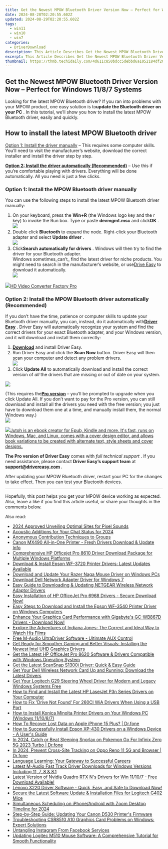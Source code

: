 ```yaml
---
title: Get the Newest MPOW Bluetooth Driver Version Now – Perfect for Windows 11/8/7 Systems
date: 2024-08-28T02:20:55.602Z
updated: 2024-08-29T02:20:55.602Z
tags:
  - win11
  - win10
  - win7
categories:
  - DriverDownload
description: This Article Describes Get the Newest MPOW Bluetooth Driver Version Now – Perfect for Windows 11/8/7 Systems
excerpt: This Article Describes Get the Newest MPOW Bluetooth Driver Version Now – Perfect for Windows 11/8/7 Systems
thumbnail: https://thmb.techidaily.com/4d611c850bdcc5debbd6a1052184df209b3a831159d406c41f1b205c0d3edd38.jpg
---
```


## Get the Newest MPOW Bluetooth Driver Version Now – Perfect for Windows 11/8/7 Systems

Looking for the latest MPOW Bluetooth driver? If you ran into problems with your MPOW product, one easy solution is to**update the Bluetooth driver on your PC** . In this tutorial, we’ll show you how to install the latest MPOW Bluetooth driver, easily and quickly.

## How to install the latest MPOW Bluetooth driver

[Option 1: Install the driver manually](https://tools.techidaily.com/drivereasy/download/) – This requires some computer skills. You’ll need to visit the manufacturer’s website, download the correct installer and install the driver step by step.

[**Option 2: Install the driver automatically (Recommended)**](https://www.drivereasy.com/knowledge/mpow-bluetooth-driver-download-update-windows-10-8-7/#option2) – Use this if you’re comfortable playing with drivers. Everything will be done automatically. All you need is just a few clicks.

### Option 1: Install the MPOW Bluetooth driver manually

 You can use the following steps to install the latest MPOW Bluetooth driver manually:

1. On your keyboard, press the **Win+R** (the Windows logo key and the r key) to invoke the Run box. Type or paste **devmgmt.msc** and click**OK** .  
![](https://images.drivereasy.com/wp-content/uploads/2020/12/devmgmt-msc-ok.jpg)
2. Double click **Bluetooth**  to expand the node. Right-click your Bluetooth adapter and select **Update driver** .  
![](https://images.drivereasy.com/wp-content/uploads/2021/03/mpow-manually-0.jpg)
3. Click**Search automatically for drivers** . Windows will then try to find the driver for your Bluetooth adapter.  
 Windows sometimes_can’t_ find the latest driver for niche products. You might need to search in the manufacturer’s website, or use[Drive Easy](https://tools.techidaily.com/drivereasy/download/) to download it automatically.  
![](https://images.drivereasy.com/wp-content/uploads/2021/03/mpow-manually-1.jpg)

<!-- affiliate ads begin -->
<a href="https://secure.2checkout.com/order/checkout.php?PRODS=4537546&QTY=1&AFFILIATE=108875&CART=1"><img src="https://secure.avangate.com/images/merchant/4b0a0290ad7df100b77e86839989a75e/products/7_copy_2_2_hdpro.png" border="0">HD Video Converter Factory Pro</a>
<!-- affiliate ads end -->
### Option 2: Install the MPOW Bluetooth driver automatically (Recommended)

 If you don’t have the time, patience or computer skills to update your Bluetooth driver manually, you can, instead, do it automatically with[**Driver Easy**](https://tools.techidaily.com/drivereasy/download/) . Driver Easy will automatically recognize your system and find the correct drivers for your exact Bluetooth adapter, and your Windows version, and it will download and install them correctly:

1. **[Download](https://tools.techidaily.com/drivereasy/download/)**  and install Driver Easy.
2. Run Driver Easy and click the **Scan Now** button. Driver Easy will then scan your computer and detect any problem drivers.  
![](https://images.drivereasy.com/wp-content/uploads/2020/11/Scan-now-1.jpg)
3. Click **Update All** to automatically download and install the correct version of _all_ the drivers that are missing or out of date on your system.  
<!-- affiliate ads begin -->
<a href="https://secure.2checkout.com/order/checkout.php?PRODS=4715391&QTY=1&AFFILIATE=108875&CART=1"><img src="https://secure.avangate.com/images/merchant/7f687767ccf20fcea1c9dc4a5adc2326/Digisigner_banner_728_x_90_color_version.png" border="0"></a>
<!-- affiliate ads end -->
 (This requires the[**Pro version**](https://tools.techidaily.com/drivereasy/download/) – you’ll be prompted to upgrade when you click Update All. If you don’t want to pay for the Pro version, you can still download and install all the drivers you need with the free version; you just have to download them one at a time, and manually install them, the normal Windows way.)  
![](https://images.drivereasy.com/wp-content/uploads/2021/03/mpow-de.jpg)

<!-- affiliate ads begin -->
<a href="https://secure.2checkout.com/order/checkout.php?PRODS=4694919&QTY=1&AFFILIATE=108875&CART=1"><img src="https://secure.avangate.com/images/merchant/bccefcc1b1eee9eca3ae4f5c1a281482/products/jutoh-logo-1200x1600.jpg" border="0">Jutoh is an ebook creator for Epub, Kindle and more. It's fast, runs on Windows, Mac, and Linux, comes with a cover design editor, and allows book variations to be created with alternate text, style sheets and cover designs. </a>
<!-- affiliate ads end -->
**The Pro version of Driver Easy** comes with _full technical support_ . If you need assistance, please contact **Driver Easy’s support team** at **[support@drivereasy.com](https://tools.techidaily.com/drivereasy/download/) .**

 After updating your MPOW Bluetooth driver, restart your PC for the changes to take effect. Then you can test your Bluetooth devices.

---

 Hopefully, this post helps you get your MPOW device working as expected. Also, leave a like if you find this article useful, or share your thoughts in the comments below.

<ins class="adsbygoogle"
     style="display:block"
     data-ad-format="autorelaxed"
     data-ad-client="ca-pub-7571918770474297"
     data-ad-slot="1223367746"></ins>



<ins class="adsbygoogle"
     style="display:block"
     data-ad-client="ca-pub-7571918770474297"
     data-ad-slot="8358498916"
     data-ad-format="auto"
     data-full-width-responsive="true"></ins>

<span class="atpl-alsoreadstyle">Also read:</span>
<div><ul>
<li><a href="https://some-skills.techidaily.com/2024-approved-unveiling-optimal-sites-for-pixel-sounds/"><u>2024 Approved  Unveiling Optimal Sites for Pixel Sounds</u></a></li>
<li><a href="https://extra-information.techidaily.com/acoustic-additions-for-your-chat-status-for-2024/"><u>Acoustic Additions for Your Chat Status for 2024</u></a></li>
<li><a href="https://facebook.techidaily.com/anonymous-contribution-techniques-to-groups/"><u>Anonymous Contribution Techniques to Groups</u></a></li>
<li><a href="https://hardware-updates.techidaily.com/canon-mx490-all-in-one-printer-fresh-drivers-download-and-update-info/"><u>Canon MX490 All-in-One Printer - Fresh Drivers Download & Update Info</u></a></li>
<li><a href="https://hardware-updates.techidaily.com/comprehensive-hp-officejet-pro-8610-driver-download-package-for-multiple-windows-platforms/"><u>Comprehensive HP Officejet Pro 8610 Driver Download Package for Multiple Windows Platforms</u></a></li>
<li><a href="https://hardware-updates.techidaily.com/download-and-install-epson-wf-3720-printer-drivers-latest-updates-available/"><u>Download & Install Epson WF-3720 Printer Drivers: Latest Updates Available</u></a></li>
<li><a href="https://hardware-updates.techidaily.com/download-and-update-your-razer-naga-mouse-driver-on-windows-pcs/"><u>Download and Update Your Razer Naga Mouse Driver on Windows PCs</u></a></li>
<li><a href="https://hardware-updates.techidaily.com/download-dell-network-adapter-driver-for-windows-7/"><u>Download Dell Network Adapter Driver for Windows 7</u></a></li>
<li><a href="https://hardware-updates.techidaily.com/easy-guide-to-downloading-and-updating-netgear-wireless-network-adaptor-drivers/"><u>Easy Guide to Downloading & Updating NETGEAR Wireless Network Adaptor Drivers</u></a></li>
<li><a href="https://hardware-updates.techidaily.com/easy-installation-of-hp-officejet-pro-6968-drivers-secure-download-now/"><u>Easy Installation of HP OfficeJet Pro 6968 Drivers - Secure Download Now!</u></a></li>
<li><a href="https://hardware-updates.techidaily.com/easy-steps-to-download-and-install-the-epson-wf-3540-printer-driver-on-windows-computers/"><u>Easy Steps to Download and Install the Epson WF-3540 Printer Driver on Windows Computers</u></a></li>
<li><a href="https://hardware-updates.techidaily.com/enhance-your-graphics-card-performance-with-gigabytes-gc-wb867d-drivers-download-now/"><u>Enhance Your Graphics Card Performance with Gigabyte's GC-WB867D Drivers - Download Now!</u></a></li>
<li><a href="https://tech-renaissance.techidaily.com/explore-the-adventures-of-indiana-jones-the-correct-and-ideal-way-to-watch-his-films/"><u>Explore the Adventures of Indiana Jones: The Correct and Ideal Way to Watch His Films</u></a></li>
<li><a href="https://hardware-updates.techidaily.com/free-m-audio-ultradriver-software-ultimate-aux-control/"><u>Free M-Audio UltraDriver Software - Ultimate AUX Control</u></a></li>
<li><a href="https://hardware-updates.techidaily.com/get-ready-for-smoother-gaming-and-better-visuals-installing-the-newest-intel-uhd-graphics-drivers/"><u>Get Ready for Smoother Gaming and Better Visuals: Installing the Newest Intel UHD Graphics Drivers</u></a></li>
<li><a href="https://hardware-updates.techidaily.com/get-the-latest-hp-officejet-pro-8620-software-and-drivers-compatible-with-windows-operating-system/"><u>Get the Latest HP OfficeJet Pro 8620 Software & Drivers Compatible with Windows Operating System</u></a></li>
<li><a href="https://hardware-updates.techidaily.com/get-the-latest-scansnap-s1300i-driver-quick-and-easy-guide/"><u>Get the Latest ScanSnap S1300i Driver: Quick & Easy Guide</u></a></li>
<li><a href="https://hardware-updates.techidaily.com/get-your-dell-wireless-network-card-up-and-running-download-the-latest-drivers/"><u>Get Your Dell Wireless Network Card Up and Running: Download the Latest Drivers</u></a></li>
<li><a href="https://hardware-updates.techidaily.com/get-your-logitech-g29-steering-wheel-driver-for-modern-and-legacy-windows-systems-free/"><u>Get Your Logitech G29 Steering Wheel Driver for Modern and Legacy Windows Systems Free</u></a></li>
<li><a href="https://hardware-updates.techidaily.com/how-to-find-and-install-the-latest-hp-laserjet-p3n-series-drivers-on-your-computer/"><u>How to Find and Install the Latest HP LaserJet P3n Series Drivers on Your Computer</u></a></li>
<li><a href="https://hardware-updates.techidaily.com/how-to-fix-drive-not-found-for-260ci-wia-drivers-when-using-a-usb-port/"><u>How to Fix 'Drive Not Found' For 260CI WiA Drivers When Using a USB Port</u></a></li>
<li><a href="https://hardware-updates.techidaily.com/how-to-install-konica-minolta-printer-drivers-on-your-windows-pc-windows-111087/"><u>How to Install Konica Minolta Printer Drivers on Your Windows PC (Windows 11/10/8/7)</u></a></li>
<li><a href="https://techidaily.com/how-to-recover-lost-data-on-apple-iphone-15-plus-drfone-by-drfone-ios-data-recovery-ios-data-recovery/"><u>How To Recover Lost Data on Apple iPhone 15 Plus? | Dr.fone</u></a></li>
<li><a href="https://hardware-updates.techidaily.com/how-to-successfully-install-epson-xp-430-drivers-on-a-windows-device-a-users-guide/"><u>How to Successfully Install Epson XP-430 Drivers on a Windows Device - A User's Guide</u></a></li>
<li><a href="https://android-pokemon-go.techidaily.com/in-2024-catch-or-beat-sleeping-snorlax-on-pokemon-go-for-infinix-zero-5g-2023-turbo-drfone-by-drfone-virtual-android/"><u>In 2024, Catch or Beat Sleeping Snorlax on Pokemon Go For Infinix Zero 5G 2023 Turbo | Dr.fone</u></a></li>
<li><a href="https://phone-solutions.techidaily.com/in-2024-prevent-cross-site-tracking-on-oppo-reno-11-5g-and-browser-drfone-by-drfone-virtual-android/"><u>In 2024, Prevent Cross-Site Tracking on Oppo Reno 11 5G and Browser | Dr.fone</u></a></li>
<li><a href="https://mondly-stories.techidaily.com/language-learning-your-gateway-to-successful-careers/"><u>Language Learning: Your Gateway to Successful Careers</u></a></li>
<li><a href="https://hardware-updates.techidaily.com/latest-m-audio-fast-track-driver-downloads-for-windows-versions-including-11-7-8-and-81/"><u>Latest M-Audio Fast Track Driver Downloads for Windows Versions Including 11, 7, 8 & 8.1</u></a></li>
<li><a href="https://hardware-updates.techidaily.com/latest-version-of-nvidia-quadro-rtx-ns-drivers-for-win-11107-free-download-available/"><u>Latest Version of Nvidia Quadro RTX N's Drivers for Win 11/10/7 - Free Download Available!</u></a></li>
<li><a href="https://hardware-updates.techidaily.com/1722976197846-lenovo-x220-driver-software-quick-easy-and-safe-to-download-now/"><u>Lenovo X220 Driver Software - Quick, Easy, and Safe to Download Now!</u></a></li>
<li><a href="https://hardware-updates.techidaily.com/secure-the-latest-software-update-and-installation-files-for-logitech-g402-mice/"><u>Secure the Latest Software Update & Installation Files for Logitech G402 Mice</u></a></li>
<li><a href="https://video-capture.techidaily.com/simultaneous-scheduling-on-iphoneandroid-with-zoom-desktop-timeline-for-2024/"><u>Simultaneous Scheduling on iPhone/Android with Zoom Desktop Timeline for 2024</u></a></li>
<li><a href="https://hardware-updates.techidaily.com/step-by-step-guide-updating-your-canon-d530-printers-firmware/"><u>Step-by-Step Guide: Updating Your Canon D530 Printer's Firmware</u></a></li>
<li><a href="https://hardware-updates.techidaily.com/troubleshooting-csr8510-a10-graphics-card-problems-on-windows-expert-solutions/"><u>Troubleshooting CSR8510 A10 Graphics Card Problems on Windows: Expert Solutions</u></a></li>
<li><a href="https://facebook.techidaily.com/untangling-instagram-from-facebook-services/"><u>Untangling Instagram From Facebook Services</u></a></li>
<li><a href="https://hardware-updates.techidaily.com/updating-logitec-m510-mouse-software-a-comprehensive-tutorial-for-smooth-functionality/"><u>Updating Logitec M510 Mouse Software: A Comprehensive Tutorial for Smooth Functionality</u></a></li>
</ul></div>
